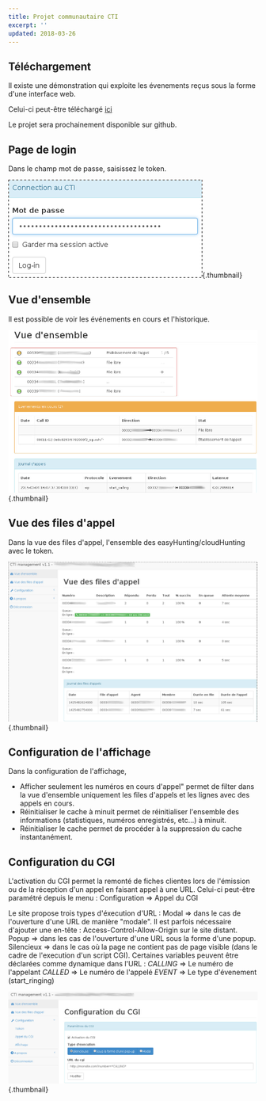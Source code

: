 ```yaml
---
title: Projet communautaire CTI
excerpt: ''
updated: 2018-03-26
---
```




## Téléchargement

Il existe une démonstration qui exploite les évenements reçus sous la forme d'une interface web.

Celui-ci peut-être téléchargé [ici](https://events.voip.ovh.net/demo/cti_1.1.tar.gz)

Le projet sera prochainement disponible sur github.


## Page de login

Dans le champ mot de passe, saisissez le token.

![](images/img_2580.jpg){.thumbnail}


## Vue d'ensemble

Il est possible de voir les événements en cours et l'historique.

![](images/img_2577.jpg){.thumbnail}


## Vue des files d'appel

Dans la vue des files d'appel, l'ensemble des easyHunting/cloudHunting avec le token.

![](images/img_2578.jpg){.thumbnail}


## Configuration de l'affichage

Dans la configuration de l'affichage,

* Afficher seulement les numéros en cours d'appel" permet de filter dans la vue d'ensemble uniquement les files d'appels et les lignes avec des appels en cours.
* Réinitialiser le cache à minuit permet de réinitialiser l'ensemble des informations (statistiques, numéros enregistrés, etc...) à minuit.
* Réinitialiser le cache permet de procéder à la suppression du cache instantanément.


## Configuration du CGI

L'activation du CGI permet la remonté de fiches clientes lors de l'émission ou de la réception d'un appel en faisant appel à une URL. Celui-ci peut-être paramétré depuis le menu :
Configuration => Appel du CGI

Le site propose trois types d'éxecution d'URL :
Modal => dans le cas de l'ouverture d'une URL de manière "modale". 
 Il est parfois nécessaire d'ajouter une en-tête : Access-Control-Allow-Origin sur le site distant.
Popup => dans les cas de l'ouverture d'une URL sous la forme d'une popup.
Silencieux => dans le cas où la page ne contient pas de page visible (dans le cadre de l'execution d'un script CGI).
Certaines variables peuvent être déclarées comme dynamique dans l'URL :
*CALLING* => Le numéro de l'appelant
*CALLED* => Le numéro de l'appelé
*EVENT* => Le type d'évenement (start_ringing)

![](images/img_2579.jpg){.thumbnail}

